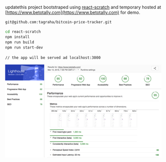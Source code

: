updatethis project bootstraped using [react-scratch](https://github.com/tagraha/react-scratch) and temporary hosted at [https://www.betotally.com](https://www.betotally.com) for demo.

```bash
git@github.com:tagraha/bitcoin-price-tracker.git
```

```bash
cd react-scratch
npm install
npm run build
npm run start-dev

// the app will be served ad localhost:3000
```

![alt text](https://raw.githubusercontent.com/tagraha/bitcoin-price-tracker/master/github-images/lighthouse.png "Lighthousr score")